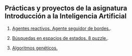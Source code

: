 ## Prácticas y proyectos de la asignatura Introducción a la Inteligencia Artificial

1. [Agentes reactivos. Agente seguidor de bordes.](/agentes_reactivos/).
    
2. [Búsquedas en espacios de estados. 8 puzzle.](/busquedas_ciegas_e_informadas_8_puzzle).
    
3. [Algoritmos genéticos.](/algoritmos_geneticos)
